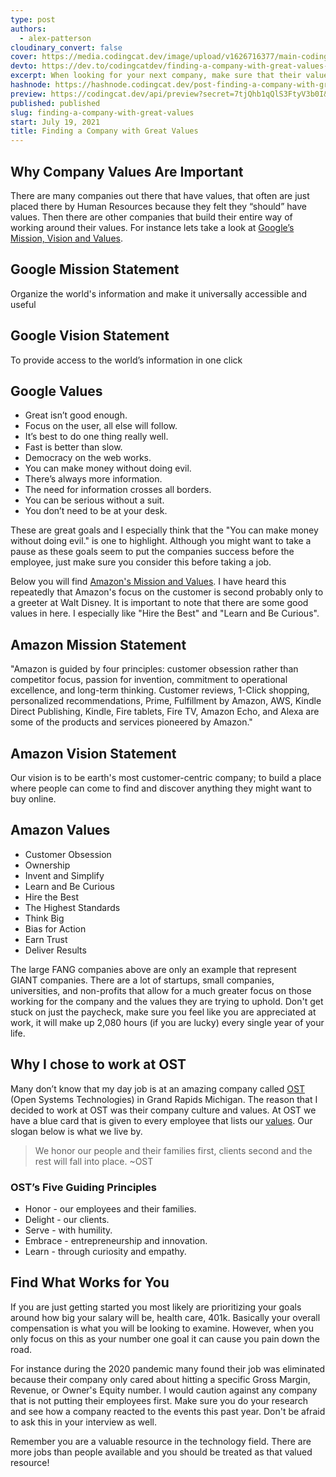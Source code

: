 ```yaml
---
type: post
authors:
  - alex-patterson
cloudinary_convert: false
cover: https://media.codingcat.dev/image/upload/v1626716377/main-codingcatdev-photo/bcovugngp8i1oayazxai.png
devto: https://dev.to/codingcatdev/finding-a-company-with-great-values-3927
excerpt: When looking for your next company, make sure that their values align with you.
hashnode: https://hashnode.codingcat.dev/post-finding-a-company-with-great-values
preview: https://codingcat.dev/api/preview?secret=7tjQhb1qQlS3FtyV3b0I&selectionType=post&selectionSlug=finding-a-company-with-great-values&_id=55aad0cef52d4856837b3153eb84c074
published: published
slug: finding-a-company-with-great-values
start: July 19, 2021
title: Finding a Company with Great Values
---
```


## Why Company Values Are Important

There are many companies out there that have values, that often are just placed there by Human Resources because they felt they “should” have values. Then there are other companies that build their entire way of working around their values. For instance lets take a look at [Google’s Mission, Vision and Values](https://www.comparably.com/companies/google/mission).

## **Google Mission Statement**

Organize the world's information and make it universally accessible and useful

## **Google Vision Statement**

To provide access to the world’s information in one click

## **Google Values**

- Great isn’t good enough.
- Focus on the user, all else will follow.
- It’s best to do one thing really well.
- Fast is better than slow.
- Democracy on the web works.
- You can make money without doing evil.
- There’s always more information.
- The need for information crosses all borders.
- You can be serious without a suit.
- You don’t need to be at your desk.

These are great goals and I especially think that the "You can make money without doing evil." is one to highlight. Although you might want to take a pause as these goals seem to put the companies success before the employee, just make sure you consider this before taking a job.

Below you will find [Amazon's Mission and Values](https://www.comparably.com/companies/amazon/mission). I have heard this repeatedly that Amazon's focus on the customer is second probably only to a greeter at Walt Disney. It is important to note that there are some good values in here. I especially like "Hire the Best" and "Learn and Be Curious".

## **Amazon Mission Statement**

"Amazon is guided by four principles: customer obsession rather than competitor focus, passion for invention, commitment to operational excellence, and long-term thinking. Customer reviews, 1-Click shopping, personalized recommendations, Prime, Fulfillment by Amazon, AWS, Kindle Direct Publishing, Kindle, Fire tablets, Fire TV, Amazon Echo, and Alexa are some of the products and services pioneered by Amazon."

## **Amazon Vision Statement**

Our vision is to be earth's most customer-centric company; to build a place where people can come to find and discover anything they might want to buy online.

## **Amazon Values**

- Customer Obsession
- Ownership
- Invent and Simplify
- Learn and Be Curious
- Hire the Best
- The Highest Standards
- Think Big
- Bias for Action
- Earn Trust
- Deliver Results

The large FANG companies above are only an example that represent GIANT companies. There are a lot of startups, small companies, universities, and non-profits that allow for a much greater focus on those working for the company and the values they are trying to uphold. Don't get stuck on just the paycheck, make sure you feel like you are appreciated at work, it will make up 2,080 hours (if you are lucky) every single year of your life.

## Why I chose to work at OST

Many don’t know that my day job is at an amazing company called [OST](https://www.ostusa.com/) (Open Systems Technologies) in Grand Rapids Michigan. The reason that I decided to work at OST was their company culture and values. At OST we have a blue card that is given to every employee that lists our [values](https://www.ostusa.com/company/). Our slogan below is what we live by.

> We honor our people and their families first, clients second and the rest will fall into place. ~OST

### OST’s Five Guiding Principles

- Honor - our employees and their families.
- Delight - our clients.
- Serve - with humility.
- Embrace - entrepreneurship and innovation.
- Learn - through curiosity and empathy.

## Find What Works for You

If you are just getting started you most likely are prioritizing your goals around how big your salary will be, health care, 401k. Basically your overall compensation is what you will be looking to examine. However, when you only focus on this as your number one goal it can cause you pain down the road.

For instance during the 2020 pandemic many found their job was eliminated because their company only cared about hitting a specific Gross Margin, Revenue, or Owner's Equity number. I would caution against any company that is not putting their employees first. Make sure you do your research and see how a company reacted to the events this past year. Don't be afraid to ask this in your interview as well.

Remember you are a valuable resource in the technology field. There are more jobs than people available and you should be treated as that valued resource!
